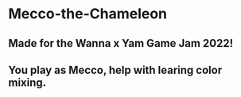 # Mecco-the-Chameleon

## Made for the Wanna x Yam Game Jam 2022!

## You play as Mecco, help with learing color mixing.